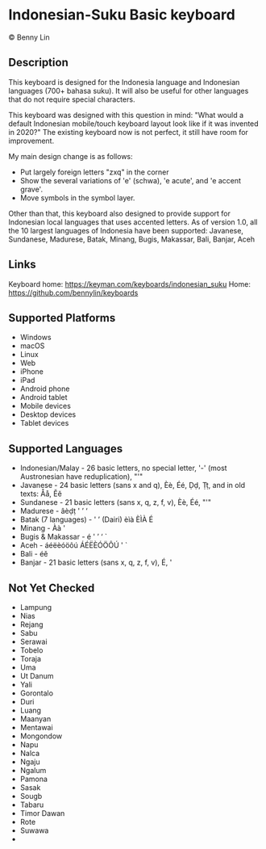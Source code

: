 Indonesian-Suku Basic keyboard
==============================

© Benny Lin

Description
-----------

This keyboard is designed for the Indonesia language and Indonesian languages (700+ bahasa suku). It will also be useful for other languages that do not require special characters.

This keyboard was designed with this question in mind: "What would a default Indonesian mobile/touch keyboard layout look like if it was invented in 2020?" The existing keyboard now is not perfect, it still have room for improvement.

My main design change is as follows:
* Put largely foreign letters "zxq" in the corner
* Show the several variations of 'e' (schwa), 'e acute', and 'e accent grave'.
* Move symbols in the symbol layer.

Other than that, this keyboard also designed to provide support for Indonesian local languages that uses accented letters. As of version 1.0, all the 10 largest languages of Indonesia have been supported: Javanese, Sundanese, Madurese, Batak, Minang, Bugis, Makassar, Bali, Banjar, Aceh

Links
-----
Keyboard home: https://keyman.com/keyboards/indonesian_suku
Home: https://github.com/bennylin/keyboards

Supported Platforms
-------------------
 * Windows
 * macOS
 * Linux
 * Web
 * iPhone
 * iPad
 * Android phone
 * Android tablet
 * Mobile devices
 * Desktop devices
 * Tablet devices

Supported Languages
-------------------
 * Indonesian/Malay - 26 basic letters, no special letter, '-' (most Austronesian have reduplication), "'"
 * Javanese - 24 basic letters (sans x and q), Èè, Éé, Ḍḍ, Ṭṭ, and in old texts: Åå, Ĕĕ
 * Sundanese - 21 basic letters (sans x, q, z, f, v), Èè, Éé, "'"
 * Madurese - âèḍṭ ' ’ ‘ 
 * Batak (7 languages) - ' ’ (Dairi) èìà ÈÌÀ É
 * Minang - Àà '
 * Bugis & Makassar - é ' ’ ‘ ` 
 * Aceh - áéëèóöôú ÁÉËÈÓÖÔÚ ' `
 * Bali - éě
 * Banjar - 21 basic letters (sans x, q, z, f, v), É, '

Not Yet Checked
-------------------
 * Lampung
 * Nias
 * Rejang
 * Sabu
 * Serawai
 * Tobelo
 * Toraja
 * Uma
 * Ut Danum
 * Yali
 * Gorontalo
 * Duri
 * Luang
 * Maanyan
 * Mentawai
 * Mongondow
 * Napu
 * Nalca
 * Ngaju
 * Ngalum
 * Pamona
 * Sasak
 * Sougb
 * Tabaru
 * Timor Dawan
 * Rote
 * Suwawa
 * 
